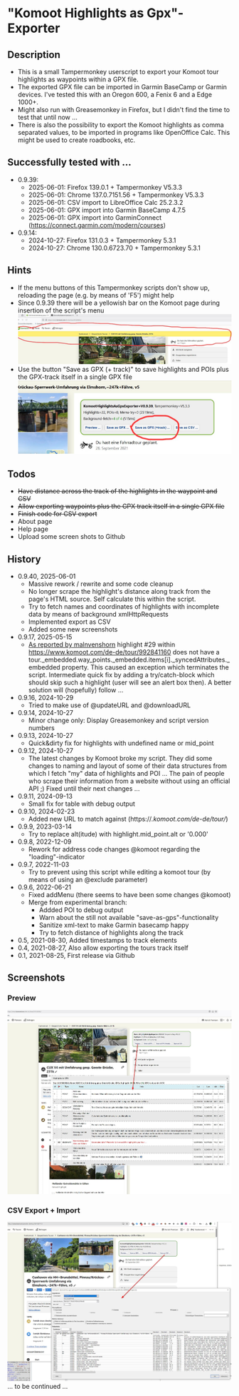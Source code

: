 # "Komoot Highlights as Gpx"-Exporter

## Description
* This is a small Tampermonkey userscript to export your Komoot tour highlights as waypoints within a GPX file. 
* The exported GPX file can be imported in Garmin BaseCamp or Garmin devices. I've tested this with an Oregon 600, a Fenix 6 and a Edge 1000+.
* Might also run with Greasemonkey in Firefox, but I didn't find the time to test that until now ...
* There is also the possibility to export the Komoot highlights as comma separated values, to be imported in programs like OpenOffice Calc. This might be used to create roadbooks, etc.

## Successfully tested with ...
- 0.9.39:
   - 2025-06-01: Firefox 139.0.1 + Tampermonkey V5.3.3
   - 2025-06-01: Chrome 137.0.7151.56 + Tampermonkey V5.3.3
   - 2025-06-01: CSV import to LibreOffice Calc 25.2.3.2
   - 2025-06-01: GPX import into Garmin BaseCamp 4.7.5
   - 2025-06-01: GPX import into GarminConnect (https://connect.garmin.com/modern/courses)
- 0.9.14:
   - 2024-10-27: Firefox 131.0.3 + Tampermonkey 5.3.1
   - 2024-10-27: Chrome 130.0.6723.70 + Tampermonkey 5.3.1

## Hints
- If the menu buttons of this Tampermonkey scripts don't show up, reloading the page (e.g. by means of 'F5') might help
- Since 0.9.39 there will be a yellowish bar on the Komoot page during insertion of the script's menu
![Screenshot ...](https://github.com/fjungclaus/KomootHighlightsAsGpxExporter/blob/main/screenshots/2025-06-01%2016_46_19-yellowish-line-during-menu-insertion.jpg)
- Use the button "Save as GPX (+ track)" to save highlights and POIs plus the GPX-track itself in a single GPX file
![Screenshot ...](https://github.com/fjungclaus/KomootHighlightsAsGpxExporter/blob/main/screenshots/2025-06-01%2017_12_29-button-gpx-plus-track.jpg)

## Todos
* ~~Have distance across the track of the highlights in the waypoint and CSV~~
* ~~Allow exporting waypoints plus the GPX track itself in a single GPX file~~
* ~~Finish code for CSV export~~
* About page
* Help page
* Upload some screen shots to Github

## History
* 0.9.40, 2025-06-01
   * Massive rework / rewrite and some code cleanup
   * No longer scrape the highlight's distance along track from the page's HTML source. Self calculate this within the script.
   * Try to fetch names and coordinates of highlights with incomplete data by means of background xmlHttpRequests
   * Implemented export as CSV
   * Added some new screenshots   
* 0.9.17, 2025-05-15
   * [As reported by malnvenshorn](https://github.com/fjungclaus/KomootHighlightsAsGpxExporter/issues/2#issuecomment-2873009891) highlight #29 within https://www.komoot.com/de-de/tour/992841160 does not have a
     tour._embedded.way_points._embedded.items[i]._syncedAttributes._embedded property.
     This caused an exception which terminates the script.
     Intermediate quick fix by adding a try/catch-block which should skip such a highlight (user will see an alert box then).
     A better solution will (hopefully) follow ...
* 0.9.16, 2024-10-29
   * Tried to make use of @updateURL and @downloadURL
* 0.9.14, 2024-10-27
   * Minor change only: Display Greasemonkey and script version numbers
* 0.9.13, 2024-10-27
   * Quick&dirty fix for highlights with undefined name or mid_point
* 0.9.12, 2024-10-27
   * The latest changes by Komoot broke my script. They did some changes to naming and layout of
some of their data structures from which I fetch "my" data of highlights and POI ... 
The pain of people who scrape their information from a website without using an official API ;) 
Fixed until their next changes ...
* 0.9.11, 2024-09-13
   * Small fix for table with debug output
* 0.9.10, 2024-02-23
  * Added new URL to match against (https://*.komoot.com/de-de/tour/*)
* 0.9.9, 2023-03-14
  * Try to replace alt(itude) with highlight.mid_point.alt or '0.000'
* 0.9.8, 2022-12-09
  * Rework for address code changes @komoot regarding the "loading"-indicator
* 0.9.7, 2022-11-03
  * Try to prevent using this script while editing a komoot tour (by means of using an @exclude parameter)
* 0.9.6, 2022-06-21
  * Fixed addMenu (there seems to have been some changes @komoot)
  * Merge from experimental branch:
    * Addded POI to debug output
    * Warn about the still not available "save-as-gps"-functionality
    * Sanitize xml-text to make Garmin basecamp happy
    * Try to fetch distance of highlights along the track
* 0.5, 2021-08-30, Added timestamps to track elements
* 0.4, 2021-08-27, Also allow exporting the tours track itself
* 0.1, 2021-08-25, First release via Github

## Screenshots
### Preview
![Screenshot ...](https://github.com/fjungclaus/KomootHighlightsAsGpxExporter/blob/main/screenshots/2025-06-01%2016_43_29-CUX%20V4%20mit%20Umfahrung%20gesp.%20Geeste-Br%C3%BCcke%2C%20231k%20_%20Fahrradtour%20_%20Komoot%20%E2%80%93%20Mozilla-1280px.jpg)
### CSV Export + Import
![Screenshot ...](https://github.com/fjungclaus/KomootHighlightsAsGpxExporter/blob/main/screenshots/2025-06-01%2016_36_38-_csv-import-libre-office-1280px.jpg)
... to be continued ...
